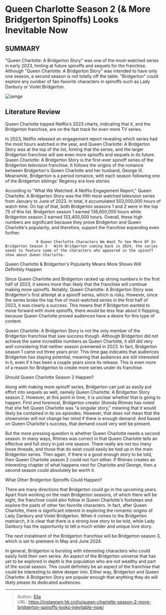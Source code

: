 # Queen Charlotte Season 2 (&amp; More Bridgerton Spinoffs) Looks Inevitable Now


## SUMMARY 



  &#34;Queen Charlotte: A Bridgerton Story&#34; was one of the most-watched series in early 2023, hinting at future spinoffs and sequels for the franchise.   Although &#34;Queen Charlotte: A Bridgerton Story&#34; was intended to have only one season, a second season is not totally off the table.   &#34;Bridgerton&#34; could explore any number of fan-favorite characters in spinoffs such as Lady Danbury or Violet Bridgerton.  

![iamge](https://static1.srcdn.com/wordpress/wp-content/uploads/2023/05/queen-charlotte-what-happens.jpg)

## Literature Review

Queen Charlotte topped Netflix’s 2023 charts, indicating that it, and the Bridgerton franchise, are on the fast track for even more TV series.




In 2023, Netflix released an engagement report revealing which series had the most hours watched in the year, and Queen Charlotte: A Bridgerton Story was at the top of the list, hinting that the series, and the larger ​​​​Bridgerton franchise will see even more spinoffs and sequels in its future. Queen Charlotte: A Bridgerton Story is the first-ever spinoff series of the Bridgerton television franchise. It follows the origins of the romance between Bridgerton&#39;s Queen Charlotte and her husband, George III. Meanwhile, Bridgerton is a period romance, with each season following one of the Bridgerton siblings&#39; Regency era love stories.




According to &#34;What We Watched: A Netflix Engagement Report,&#34; Queen Charlotte: A Bridgerton Story was the fifth most watched television series from January to June of 2023. In total, it accumulated 503,000,000 hours of watch time. On top of that, both Bridgerton seasons 1 and 2 were in the top 75 of this list. Bridgerton season 1 earned 136,600,000 hours while Bridgerton season 2 earned 133,400,000 hours. Overall, these high numbers are significant because they prove Bridgerton and Queen Charlotte&#39;s popularity, and therefore, support the franchise expanding even further.

                  9 Queen Charlotte Characters We Want To See More Of In Bridgerton Season 3   With Bridgerton coming back in 2024, the series needs to feature some of the characters who appeared in the spinoff show about Queen Charlotte.   


 Queen Charlotte &amp; Bridgerton&#39;s Popularity Means More Shows Will Definitely Happen 
         




Since Queen Charlotte and Bridgerton racked up strong numbers in the first half of 2023, it seems more than likely that the franchise will continue making more spinoffs. Notably, Queen Charlotte: A Bridgerton Story was Bridgerton&#39;s first attempt at a spinoff series, which is risky. However, since the series broke the top five of most-watched series in the first half of 2023, it was clearly a success. This means that if Bridgerton wanted to move forward with more spinoffs, there would be less fear about it flopping, because Queen Charlotte proved audiences have a desire for this type of content.

Queen Charlotte: A Bridgerton Story is not the only member of the Bridgerton franchise that saw success though. Although Bridgerton did not achieve the same incredible numbers as Queen Charlotte, it still did very well considering that neither season premiered in 2023. In fact, Bridgerton season 1 came out three years prior. This time gap indicates that audiences Bridgerton has staying potential, meaning that audiences are still interested in it, even if it has been a couple years since its release. This is even more of a reason for Bridgerton to create more series under its franchise.






 Should Queen Charlotte Season 2 Happen? 
          

Along with making more spinoff series, Bridgerton can just as easily put effort into sequels as well, namely Queen Charlotte: A Bridgerton Story season 2. However, at this point in time, it is unclear whether that is going to happen. First and foremost, Bridgerton creator Shonda Rhimes has noted that she felt Queen Charlotte was &#34;a singular story,&#34; meaning that it would likely be contained in its six episodes. However, that does not mean that the showrunner will not change her mind if there is enough demand. And based on Queen Charlotte&#39;s success, that demand could very well be present.

But the more pressing question is whether Queen Charlotte needs a second season. In many ways, Rhimes was correct in that Queen Charlotte tells an effective and full story in just one season. There really are not too many loose threads, and those that do exist could easily be tied up in the main Bridgerton series. Then again, if there is a good enough story to be told, then Queen Charlotte season 2 could not hurt either. If Rhimes creates an interesting chapter of what happens next for Charlotte and George, then a second season could absolutely be worth it.






 What Other Bridgerton Spinoffs Could Happen? 
          

There are many directions that Bridgerton could go in the upcoming years. Apart from working on the main Bridgerton seasons, of which there will be eight, the franchise could also follow in Queen Charlotte&#39;s footsteps and explore the pasts of other fan favorite characters. In fact, after Queen Charlotte, there is significant interest in exploring the romantic origins of Lady Danbury and Violet Bridgerton. When it comes to the Bridgerton matriarch, it is clear that there is a strong love story to be told, while Lady Danbury has the opportunity to tell a much wilder and unique love story.



The next installment of the Bridgerton franchise will be Bridgerton season 3, which is set to premiere in May and June 2024.







In general, Bridgerton is bursting with interesting characters who could easily hold their own series. An aspect of the Bridgerton universe that has yet to be explored in depth is the population who are not wealthy and part of the social season. This could definitely be an aspect of the franchise that could be interesting to delve deeper into. Either way, Bridgerton and Queen Charlotte: A Bridgerton Story are popular enough that anything they do will likely please its dedicated audiences.



---

> Author: [Ella](https://instagram.hk.cn/)  
> URL: https://instagram.hk.cn/tv/queen-charlotte-season-2-more-bridgerton-spinoffs-looks-inevitable-now/  

